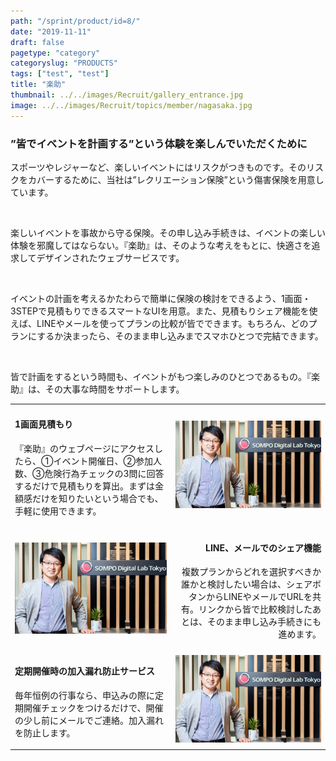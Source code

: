 ```yaml
---
path: "/sprint/product/id=8/"
date: "2019-11-11"
draft: false
pagetype: "category"
categoryslug: "PRODUCTS"
tags: ["test", "test"]
title: "楽助"
thumbnail: ../../images/Recruit/gallery_entrance.jpg
image: ../../images/Recruit/topics/member/nagasaka.jpg
---
```


<h3>”皆でイベントを計画する”という体験を楽しんでいただくために</h3>

スポーツやレジャーなど、楽しいイベントにはリスクがつきものです。そのリスクをカバーするために、当社は”レクリエーション保険”という傷害保険を用意しています。
<p style="white-space: pre-wrap;"> </p>

楽しいイベントを事故から守る保険。その申し込み手続きは、イベントの楽しい体験を邪魔してはならない。『楽助』は、そのような考えをもとに、快適さを追求してデザインされたウェブサービスです。
<p style="white-space: pre-wrap;"> </p>

イベントの計画を考えるかたわらで簡単に保険の検討をできるよう、1画面・3STEPで見積もりできるスマートなUIを用意。また、見積もりシェア機能を使えば、LINEやメールを使ってプランの比較が皆でできます。もちろん、どのプランにするか決まったら、そのまま申し込みまでスマホひとつで完結できます。
<p style="white-space: pre-wrap;"> </p>

皆で計画をするという時間も、イベントがもつ楽しみのひとつであるもの。『楽助』は、その大事な時間をサポートします。

|||
|---|---:|
|<h4>1画面見積もり</h4><p>『楽助』のウェブページにアクセスしたら、①イベント開催日、②参加人数、③危険行為チェックの3問に回答するだけで見積もりを算出。まずは金額感だけを知りたいという場合でも、手軽に使用できます。</p>|![画像](../../images/Recruit/topics/member/nagasaka.jpg) |
|![画像](../../images/Recruit/topics/member/nagasaka.jpg) |<h4>LINE、メールでのシェア機能</h4><p>複数プランからどれを選択すべきか誰かと検討したい場合は、シェアボタンからLINEやメールでURLを共有。リンクから皆で比較検討したあとは、そのまま申し込み手続きにも進めます。</p>|
|<h4>定期開催時の加入漏れ防止サービス</h4><p>毎年恒例の行事なら、申込みの際に定期開催チェックをつけるだけで、開催の少し前にメールでご連絡。加入漏れを防止します。</p>|![画像](../../images/Recruit/topics/member/nagasaka.jpg) |
